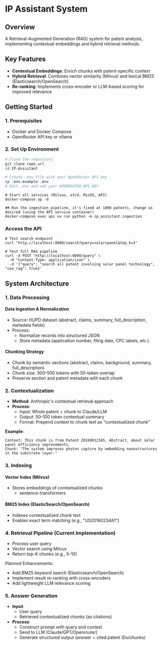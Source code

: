# IP Assistant System

## Overview
A Retrieval-Augmented Generation (RAG) system for patent analysis, implementing contextual embeddings and hybrid retrieval methods.

## Key Features
- **Contextual Embeddings**: Enrich chunks with patent-specific context
- **Hybrid Retrieval**: Combines vector similarity (Milvus) and lexical BM25 (Elasticsearch/OpenSearch)
- **Re-ranking**: Implements cross-encoder or LLM-based scoring for improved relevance


## Getting Started

### 1. Prerequisites
- Docker and Docker Compose
- OpenRouter API key or ollama

### 2. Set Up Environment
```bash
# Clone the repository
git clone repo_url
cd IP-Assistant

# Create .env file with your OpenRouter API key
cp .env.example .env
# Edit .env and add your OPENROUTER_API_KEY
```

```
# Start all services (Milvus, etcd, MinIO, API)
docker-compose up -d
```

```
## Run the ingestion pipeline, it's fixed at 1000 patents, change as desired (using the API service container)
docker-compose exec api uv run python -m ip_assistant.ingestion
```

### Access the API

```
# Test search endpoint
curl "http://localhost:8000/search?query=solar+panel&top_k=3"

# Test full RAG pipeline
curl -X POST "http://localhost:8000/query" \
  -H "Content-Type: application/json" \
  -d '{"query": "search all patent involving solar panel technology", "use_rag": true}'
```


## System Architecture

### 1. Data Processing
#### Data Ingestion & Normalization
- Source: HUPD dataset (abstract, claims, summary, full_description, metadata fields)
- Process:
  - Normalize records into structured JSON
  - Store metadata (application number, filing date, CPC labels, etc.)

#### Chunking Strategy
- Chunk by semantic sections (abstract, claims, background, summary, full_description)
- Chunk size: 300–500 tokens with 50-token overlap
- Preserve section and patent metadata with each chunk

### 2. Contextualization
- **Method**: Anthropic's contextual retrieval approach
- **Process**:
  - Input: Whole patent + chunk to Claude/LLM
  - Output: 50–100 token contextual summary
  - Format: Prepend context to chunk text as "contextualized chunk"

**Example**:
```
Context: This chunk is from Patent 20160012345, Abstract, about solar panel efficiency improvements.  
Chunk: "The system improves photon capture by embedding nanostructures in the substrate layer."
```

### 3. Indexing
#### Vector Index (Milvus)
- Stores embeddings of contextualized chunks
  - sentence-transformers

#### BM25 Index (ElasticSearch/OpenSearch)
- Indexes contextualized chunk text
- Enables exact term matching (e.g., "US20160234A1")

### 4. Retrieval Pipeline (Current Implementation)
- Process user query
- Vector search using Milvus
- Return top-K chunks (e.g., 5–10)

Planned Enhancements:
- Add BM25 keyword search (Elasticsearch/OpenSearch)
- Implement result re-ranking with cross-encoders
- Add lightweight LLM relevance scoring

### 5. Answer Generation
- **Input**:
  - User query
  - Retrieved contextualized chunks (as citations)
- **Process**:
  - Construct prompt with query and context
  - Send to LLM (Claude/GPT/Openrouter)
  - Generate structured output (answer + cited patent IDs/chunks)
